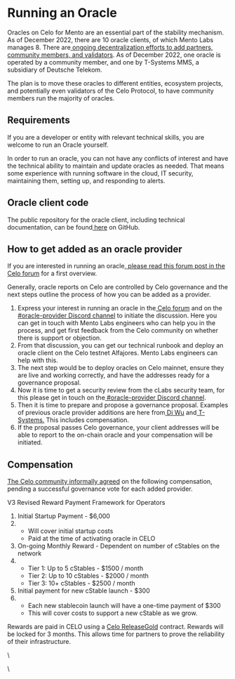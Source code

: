# Running an Oracle

Oracles on Celo for Mento are an essential part of the stability mechanism. As of December 2022, there are 10 oracle clients, of which Mento Labs manages 8. There are[ ongoing decentralization efforts to add partners, community members, and validators](https://forum.celo.org/t/decentralized-oracles/3610). As of December 2022, one oracle is operated by a community member, and one by T-Systems MMS, a subsidiary of Deutsche Telekom.

The plan is to move these oracles to different entities, ecosystem projects, and potentially even validators of the Celo Protocol, to have community members run the majority of oracles.

## Requirements

If you are a developer or entity with relevant technical skills, you are welcome to run an Oracle yourself.

In order to run an oracle, you can not have any conflicts of interest and have the technical ability to maintain and update oracles as needed. That means some experience with running software in the cloud, IT security, maintaining them, setting up, and responding to alerts.

## Oracle client code

The public repository for the oracle client, including technical documentation, can be found[ here](https://github.com/celo-org/celo-oracle) on GitHub.

## How to get added as an oracle provider

If you are interested in running an oracle,[ please read this forum post in the Celo forum](https://forum.celo.org/t/decentralized-oracles/3610) for a first overview.

Generally, oracle reports on Celo are controlled by Celo governance and the next steps outline the process of how you can be added as a provider.

1. Express your interest in running an oracle in the[ Celo forum](https://forum.celo.org/) and on the[ #oracle-provider Discord channel](https://discord.com/channels/966739027782955068/1044219395553120276) to initiate the discussion. Here you can get in touch with Mento Labs engineers who can help you in the process, and get first feedback from the Celo community on whether there is support or objection.
2. From that discussion, you can get our technical runbook and deploy an oracle client on the Celo testnet Alfajores. Mento Labs engineers can help with this.
3. The next step would be to deploy oracles on Celo mainnet, ensure they are live and working correctly, and have the addresses ready for a governance proposal.
4. Now it is time to get a security review from the cLabs security team, for this please get in touch on the[ #oracle-provider Discord channel](https://discord.com/channels/966739027782955068/1044219395553120276).
5. Then it is time to prepare and propose a governance proposal. Examples of previous oracle provider additions are here from[ Di Wu](https://celo.stake.id/#/proposal/74) and[ T-Systems.](https://celo.stake.id/#/proposal/77) This includes compensation.
6. If the proposal passes Celo governance, your client addresses will be able to report to the on-chain oracle and your compensation will be initiated.

## Compensation

[The Celo community informally agreed](https://forum.celo.org/t/decentralized-oracles-rewards-proposal/4110/19) on the following compensation, pending a successful governance vote for each added provider.

V3 Revised Reward Payment Framework for Operators

1. Initial Startup Payment - $6,000
2.
   * Will cover initial startup costs
   * Paid at the time of activating oracle in CELO
3. On-going Monthly Reward - Dependent on number of cStables on the network
4.
   * Tier 1: Up to 5 cStables - $1500 / month
   * Tier 2: Up to 10 cStables - $2000 / month
   * Tier 3: 10+ cStables - $2500 / month
5. Initial payment for new cStable launch - $300
6.
   * Each new stablecoin launch will have a one-time payment of $300
   * This will cover costs to support a new cStable as we grow.

Rewards are paid in CELO using a [Celo ReleaseGold](https://docs.celo.org/holder/manage/release-gold#what-is-releasegold) contract. Rewards will be locked for 3 months. This allows time for partners to prove the reliability of their infrastructure.

\


\


